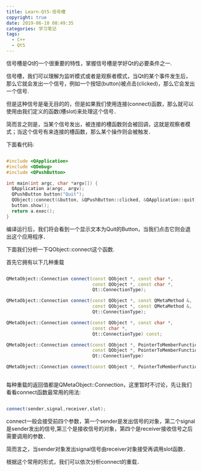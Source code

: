 ```yaml
---
title: Learn-Qt5-信号槽
copyright: true
date: 2019-06-10 08:49:35
categories: 学习笔记
tags:
  - C++
  - Qt5
---
```


信号槽是Qt的一个很重要的特性，掌握信号槽是学好Qt的必要条件之一.


<!--more-->


信号槽，我们可以理解为监听模式或者是观察者模式，当Qt的某个事件发生后，那么它就会发出一个信号，例如一个按钮(button)被点击(clicked)，那么它会发出一个信号.

但是这种信号是毫无目的的，但是如果我们使用连接(connect)函数，那么就可以使用由我们定义的函数(槽slot)来处理这个信号．

简而言之则是，当某个信号发出，被连接的槽函数则会被回调，这就是观察者模式；当这个信号有来连接的槽函数，那么某个操作则会被触发．


下面看代码:

~~~C++

#include <QApplication>
#include <QDebug>
#include <QPushButton>

int main(int argc, char *argv[]) {
  QApplication a(argc, argv);
  QPushButton button("Quit");
  QObject::connect(&button, &QPushButton::clicked, &QApplication::quit);
  button.show();
  return a.exec();
}

~~~

编译运行后，我们将会看到一个显示文本为Quit的Button，当我们点击它则会退出这个应用程序．

下面我们分析一下QObject::connect这个函数.

首先它拥有以下几种重载

~~~C++

QMetaObject::Connection connect(const QObject *, const char *,
                                const QObject *, const char *,
                                Qt::ConnectionType);

QMetaObject::Connection connect(const QObject *, const QMetaMethod &,
                                const QObject *, const QMetaMethod &,
                                Qt::ConnectionType);

QMetaObject::Connection connect(const QObject *, const char *,
                                const char *,
                                Qt::ConnectionType) const;

QMetaObject::Connection connect(const QObject *, PointerToMemberFunction,
                                const QObject *, PointerToMemberFunction,
                                Qt::ConnectionType)

QMetaObject::Connection connect(const QObject *, PointerToMemberFunction,
                          
~~~

每种重载的返回值都是QMetaObject::Connection，这里暂时不讨论，先让我们看看connect函数最常用的用法:

~~~C++

connect(sender,signal,receiver,slot);

~~~

connect一般会接受前四个参数，第一个sender是发出信号的对象，第二个signal是sender发出的信号,第三个是接收信号的对象，第四个是receiver接收信号之后需要调用的参数．

简而言之，当sender对象发出signal信号由receiver对象接受再调用slot函数．

根据这个常用的形式，我们可以依次分析connect的重载．


